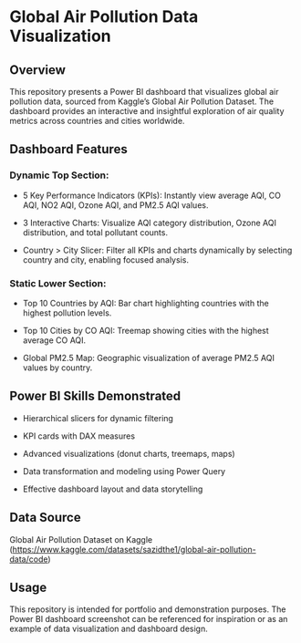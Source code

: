 # Global Air Pollution Data Visualization

## Overview
This repository presents a Power BI dashboard that visualizes global air pollution data, sourced from Kaggle’s Global Air Pollution Dataset. The dashboard provides an interactive and insightful exploration of air quality metrics across countries and cities worldwide.

## Dashboard Features

### Dynamic Top Section:

- 5 Key Performance Indicators (KPIs): Instantly view average AQI, CO AQI, NO2 AQI, Ozone AQI, and PM2.5 AQI values.

- 3 Interactive Charts: Visualize AQI category distribution, Ozone AQI distribution, and total pollutant counts.

- Country > City Slicer: Filter all KPIs and charts dynamically by selecting country and city, enabling focused analysis.


### Static Lower Section:

- Top 10 Countries by AQI: Bar chart highlighting countries with the highest pollution levels.

- Top 10 Cities by CO AQI: Treemap showing cities with the highest average CO AQI.

- Global PM2.5 Map: Geographic visualization of average PM2.5 AQI values by country.


## Power BI Skills Demonstrated

- Hierarchical slicers for dynamic filtering

- KPI cards with DAX measures

- Advanced visualizations (donut charts, treemaps, maps)

- Data transformation and modeling using Power Query

- Effective dashboard layout and data storytelling


## Data Source

Global Air Pollution Dataset on Kaggle (https://www.kaggle.com/datasets/sazidthe1/global-air-pollution-data/code)


## Usage

This repository is intended for portfolio and demonstration purposes. The Power BI dashboard screenshot can be referenced for inspiration or as an example of data visualization and dashboard design.
